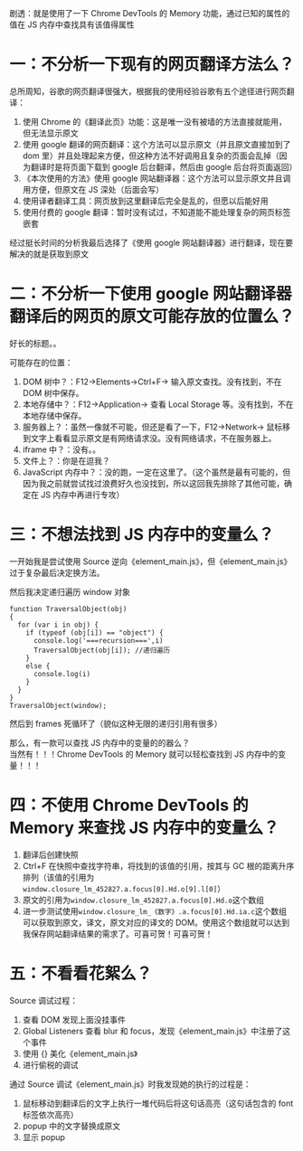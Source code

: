 剧透：就是使用了一下 Chrome DevTools 的 Memory 功能，通过已知的属性的值在 JS 内存中查找具有该值得属性

# 一：不分析一下现有的网页翻译方法么？

总所周知，谷歌的网页翻译很强大，根据我的使用经验谷歌有五个途径进行网页翻译：

1.  使用 Chrome 的《翻译此页》功能：这是唯一没有被墙的方法直接就能用，但无法显示原文
2.  使用 google 翻译的网页翻译：这个方法可以显示原文（并且原文直接加到了 dom 里）并且处理起来方便，但这种方法不好调用且复杂的页面会乱掉（因为翻译时是将页面下载到 google 后台翻译，然后由 google 后台将页面返回）
3.  《本次使用的方法》使用 google 网站翻译器：这个方法可以显示原文并且调用方便，但原文在 JS 深处（后面会写）
4.  使用译者翻译工具：网页放到这里翻译后完全是乱的，但愿以后能好用
5.  使用付费的 google 翻译：暂时没有试过，不知道能不能处理复杂的网页标签嵌套

经过挺长时间的分析我最后选择了《使用 google 网站翻译器》进行翻译，现在要解决的就是获取到原文

# 二：不分析一下使用 google 网站翻译器翻译后的网页的原文可能存放的位置么？

好长的标题。。

可能存在的位置：

1.  DOM 树中？：F12->Elements->Ctrl+F-> 输入原文查找。没有找到，不在 DOM 树中保存。
2.  本地存储中？：F12->Application-> 查看 Local Storage 等。没有找到，不在本地存储中保存。
3.  服务器上？：虽然一像就不可能，但还是看了一下，F12->Network-> 鼠标移到文字上看看显示原文是有网络请求没。没有网络请求，不在服务器上。
4.  iframe 中？：没有。。
5.  文件上？：你是在逗我？
6.  JavaScript 内存中？：没的跑，一定在这里了。（这个虽然是最有可能的，但因为我之前就尝试找过浪费好久也没找到，所以这回我先排除了其他可能，确定在 JS 内存中再进行专攻）

# 三：不想法找到 JS 内存中的变量么？

一开始我是尝试使用 Source 逆向《element_main.js》，但《element_main.js》过于复杂最后决定换方法。

然后我决定递归遍历 window 对象

    function TraversalObject(obj)
    {
      for (var i in obj) {
        if (typeof (obj[i]) == "object") {
          console.log('===recursion===',i)
          TraversalObject(obj[i]); //递归遍历
        }
        else {
          console.log(i)
        }
      }
    }
    TraversalObject(window);

然后到 frames 死循环了（貌似这种无限的递归引用有很多）

那么，有一款可以查找 JS 内存中的变量的的器么？  
当然有！！！Chrome DevTools 的 Memory 就可以轻松查找到 JS 内存中的变量！！！

# 四：不使用 Chrome DevTools 的 Memory 来查找 JS 内存中的变量么？

1.  翻译后创建快照
2.  Ctrl+F 在快照中查找字符串，将找到的该值的引用，按其与 GC 根的距离升序排列（该值的引用为`window.closure_lm_452827.a.focus[0].Hd.o[9].l[0]`）
3.  原文的引用为`window.closure_lm_452827.a.focus[0].Hd.o`这个数组
4.  进一步测试使用`window.closure_lm_《数字》.a.focus[0].Hd.ia.c`这个数组可以获取到原文，译文，原文对应的译文的 DOM。使用这个数组就可以达到我保存网站翻译结果的需求了。可喜可贺！可喜可贺！

# 五：不看看花絮么？

Source 调试过程：

1.  查看 DOM 发现上面没挂事件
2.  Global Listeners 查看 blur 和 focus，发现《element_main.js》中注册了这个事件
3.  使用 {} 美化《element_main.js》
4.  进行偷税的调试

通过 Source 调试《element_main.js》时我发现她的执行的过程是：

1.  鼠标移动到翻译后的文字上执行一堆代码后将这句话高亮（这句话包含的 font 标签依次高亮）
2.  popup 中的文字替换成原文
3.  显示 popup
